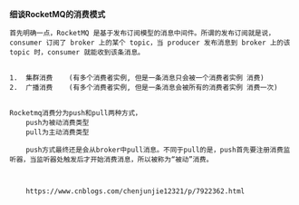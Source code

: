 **细谈RocketMQ的消费模式**

    首先明确一点，RocketMQ 是基于发布订阅模型的消息中间件。所谓的发布订阅就是说，consumer 订阅了 broker 上的某个 topic，当 producer 发布消息到 broker 上的该 topic 时，consumer 就能收到该条消息。
    
    
    1.  集群消费    (有多个消费者实例, 但是一条消息只会被一个消费者实例 消费)
    2.  广播消费    (有多个消费者实例, 但是一条消息会被所有的消费者实例 消费一次)
    
    
    Rocketmq消费分为push和pull两种方式，
        push为被动消费类型
        pull为主动消费类型
        
        push方式最终还是会从broker中pull消息。不同于pull的是，push首先要注册消费监听器，当监听器处触发后才开始消费消息，所以被称为“被动”消费。
        
        
        
        https://www.cnblogs.com/chenjunjie12321/p/7922362.html